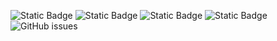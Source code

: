 ![Static Badge](https://img.shields.io/badge/blacklists-61-000000) ![Static Badge](https://img.shields.io/badge/blacklisted-2995324-cc0000) ![Static Badge](https://img.shields.io/badge/whitelisted-2254-00CC00) ![Static Badge](https://img.shields.io/badge/streaming_blacklist-28107-000000) ![GitHub issues](https://img.shields.io/github/issues/fabriziosalmi/blacklists)
